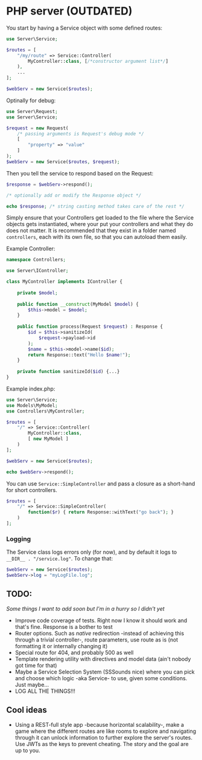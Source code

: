 # PHP server (OUTDATED)

You start by having a Service object with some defined routes:

```php
use Server\Service;

$routes = [
	"/my/route" => Service::Controller(
		MyController::class, [/*constructor argument list*/]
	),
	...
];

$webServ = new Service($routes);
```

Optinally for debug:

```php
use Server\Request;
use Server\Service;

$request = new Request(
	/* passing arguments is Request's debug mode */
	[
		"property" => "value"
	]
);
$webServ = new Service($routes, $request);
```

Then you tell the service to respond based on the Request:

```php
$response = $webServ->respond();

/* optionally add or modify the Response object */

echo $response; /* string casting method takes care of the rest */
```

Simply ensure that your Controllers get loaded to the file where the Service objects gets instantiated, where your put your controllers and what they do does not matter. It is recommended that they exist in a folder named `controllers`, each with its own file, so that you can autoload them easily.

Example Controller:

```php
namespace Controllers;

use Server\IController;

class MyController implements IController {
	
	private $model;
	
	public function __construct(MyModel $model) {
		$this->model = $model;
	}
	
	public function process(Request $request) : Response {
		$id = $this->sanitizeId(
			$request->payload->id
		);
		$name = $this->model->name($id);
		return Response::text("Hello $name!");
	}
	
	private function sanitizeId($id) {...}
}
```

Example index.php:

```php
use Server\Service;
use Models\MyModel;
use Controllers\MyController;

$routes = [
	"/" => Service::Controller(
		MyController::class,
		[ new MyModel ]
	)
];

$webServ = new Service($routes);

echo $webServ->respond();
```

You can use `Service::SimpleController` and pass a closure as a short-hand for short controllers.

```php
$routes = [
	"/" => Service::SimpleController(
		function($r) { return Response::withText("go back"); }
	)
];

```

### Logging

The Service class logs errors only (for now), and by default it logs to `__DIR__ . "/service.log"`. To change that:
```php
$webServ = new Service($routes);
$webServ->log = "myLogFile.log";
```

## TODO:
*Some things I want to add soon but I'm in a hurry so I didn't yet*
- Improve code coverage of tests. Right now I know it should work and that's fine. Response is a bother to test
- Router options. Such as *native* redirection -instead of achieving this through a trivial controller-, route parameters, use route as is (not formatting it or internally changing it)
- Special route for 404, and probably 500 as well
- Template rendering utility with directives and model data (ain't nobody got time for that)
- Maybe a Service Selection System (SSSounds nice) where you can pick and choose which logic -aka Service- to use, given some conditions. Just maybe...
- LOG ALL THE THINGS!!!

## Cool ideas
- Using a REST-full style app -because horizontal scalability-, make a game where the different routes are like rooms to explore and navigating through it can unlock information to further explore the server's routes. Use JWTs as the keys to prevent cheating. The story and the goal are up to you.
